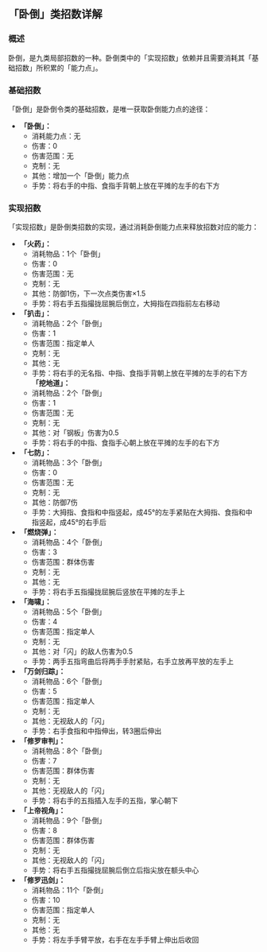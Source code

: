 ## 「卧倒」类招数详解
### 概述
卧倒，是九类局部招数的一种。卧倒类中的「实现招数」依赖并且需要消耗其「基础招数」所积累的「能力点」。

### 基础招数
「卧倒」是卧倒令类的基础招数，是唯一获取卧倒能力点的途径：
- **「卧倒」：**
    - 消耗能力点：无
    - 伤害：0
    - 伤害范围：无
    - 克制：无
    - 其他：增加一个「卧倒」能力点
    - 手势：将右手的中指、食指手背朝上放在平摊的左手的右下方

### 实现招数
「实现招数」是卧倒类招数的实现，通过消耗卧倒能力点来释放招数对应的能力：
- **「火药」：**
    - 消耗物品：1个「卧倒」
    - 伤害：0
    - 伤害范围：无
    - 克制：无
    - 其他：防御1伤，下一次点类伤害×1.5
    - 手势：将右手五指撮拢屈腕后倒立，大拇指在四指前左右移动
- **「扒击」：**
    - 消耗物品：2个「卧倒」
    - 伤害：1
    - 伤害范围：指定单人
    - 克制：无
    - 其他：无
    - 手势：将右手的无名指、中指、食指手背朝上放在平摊的左手的右下方
**「挖地道」：**
    - 消耗物品：2个「卧倒」
    - 伤害：1
    - 伤害范围：无
    - 克制：无
    - 其他：对「钢板」伤害为0.5
    - 手势：将右手的中指、食指手心朝上放在平摊的左手的右下方
- **「七防」：**
    - 消耗物品：3个「卧倒」
    - 伤害：0
    - 伤害范围：无
    - 克制：无
    - 其他：防御7伤
    - 手势：大拇指、食指和中指竖起，成45°的左手紧贴在大拇指、食指和中指竖起，成45°的右手后
- **「燃烧弹」：**
    - 消耗物品：4个「卧倒」
    - 伤害：3
    - 伤害范围：群体伤害
    - 克制：无
    - 其他：无
    - 手势：将右手五指撮拢屈腕后竖放在平摊的左手上
- **「海啸」：**
    - 消耗物品：5个「卧倒」
    - 伤害：4
    - 伤害范围：指定单人
    - 克制：无
    - 其他：对「闪」的敌人伤害为0.5
    - 手势：两手五指弯曲后将两手手肘紧贴，右手立放再平放的左手上
- **「万剑归踪」：**
    - 消耗物品：6个「卧倒」
    - 伤害：5
    - 伤害范围：指定单人
    - 克制：无
    - 其他：无视敌人的「闪」
    - 手势：右手食指和中指伸出，转3圈后伸出
- **「修罗审判」：**
    - 消耗物品：8个「卧倒」
    - 伤害：7
    - 伤害范围：群体伤害
    - 克制：无
    - 其他：无视敌人的「闪」
    - 手势：将右手的五指插入左手的五指，掌心朝下
- **「上帝视角」：**
    - 消耗物品：9个「卧倒」
    - 伤害：8
    - 伤害范围：群体伤害
    - 克制：无
    - 其他：无视敌人的「闪」
    - 手势：将右手五指撮拢屈腕后倒立后指尖放在额头中心
- **「修罗迅剑」：**
    - 消耗物品：11个「卧倒」
    - 伤害：10
    - 伤害范围：指定单人
    - 克制：无
    - 其他：无
    - 手势：将左手手臂平放，右手在左手手臂上伸出后收回